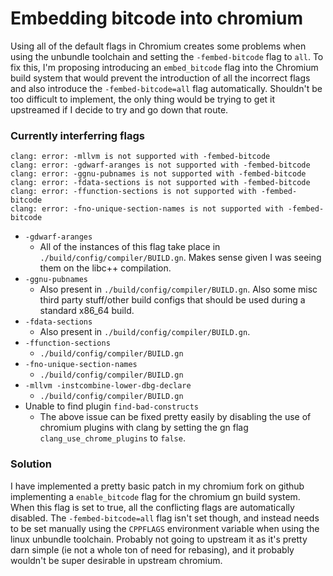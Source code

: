 # Embedding bitcode into chromium

Using all of the default flags in Chromium creates some problems when
using the unbundle toolchain and setting the `-fembed-bitcode` flag to `all`.
To fix this, I'm proposing introducing an `embed_bitcode` flag into the
Chromium build system that would prevent the introduction of all the incorrect
flags and also introduce the `-fembed-bitcode=all` flag automatically.
Shouldn't be too difficult to implement, the only thing would be trying to get
it upstreamed if I decide to try and go down that route.

### Currently interferring flags
```
clang: error: -mllvm is not supported with -fembed-bitcode
clang: error: -gdwarf-aranges is not supported with -fembed-bitcode
clang: error: -ggnu-pubnames is not supported with -fembed-bitcode
clang: error: -fdata-sections is not supported with -fembed-bitcode
clang: error: -ffunction-sections is not supported with -fembed-bitcode
clang: error: -fno-unique-section-names is not supported with -fembed-bitcode
```

* `-gdwarf-aranges`
    * All of the instances of this flag take place in
    `./build/config/compiler/BUILD.gn`. Makes sense given I was seeing them on
    the libc++ compilation.
* `-ggnu-pubnames`
    * Also present in `./build/config/compiler/BUILD.gn`. Also some misc third
    party stuff/other build configs that should be used during a standard
    x86_64 build.
* `-fdata-sections`
    * Also present in `./build/config/compiler/BUILD.gn`.
* `-ffunction-sections`
    * `./build/config/compiler/BUILD.gn`
* `-fno-unique-section-names`
    * `./build/config/compiler/BUILD.gn`
* `-mllvm -instcombine-lower-dbg-declare`
    * `./build/config/compiler/BUILD.gn`
* Unable to find plugin `find-bad-constructs`
    * The above issue can be fixed pretty easily by disabling the use of chromium plugins with clang by setting the gn flag
    `clang_use_chrome_plugins` to `false`.

### Solution

I have implemented a pretty basic patch in my chromium fork on github
implementing a `enable_bitcode` flag for the chromium gn build system. When
this flag is set to true, all the conflicting flags are automatically
disabled. The `-fembed-bitcode=all` flag isn't set though, and instead needs
to be set manually using the `CPPFLAGS` environment variable when using the
linux unbundle toolchain. Probably not going to upstream it as it's pretty
darn simple (ie not a whole ton of need for rebasing), and it probably
wouldn't be super desirable in upstream chromium.